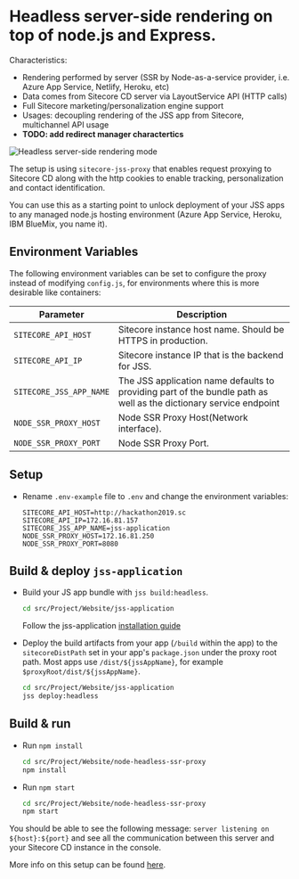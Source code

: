 # Headless server-side rendering on top of node.js and Express.

Characteristics:
- Rendering performed by server (SSR by Node-as-a-service provider, i.e. Azure App Service, Netlify, Heroku, etc)
- Data comes from Sitecore CD server via LayoutService API (HTTP calls)
- Full Sitecore marketing/personalization engine support
- Usages: decoupling rendering of the JSS app from Sitecore, multichannel API usage
- **TODO: add redirect manager charactertics**

![Headless server-side rendering mode](https://jss.sitecore.com/assets/img/mode-headless.svg)

The setup is using `sitecore-jss-proxy` that enables request proxying to Sitecore CD along with the http cookies to enable tracking, personalization and contact identification.

You can use this as a starting point to unlock deployment of your JSS apps to any managed node.js hosting environment (Azure App Service, Heroku, IBM BlueMix, you name it).

## Environment Variables

The following environment variables can be set to configure the proxy instead of modifying `config.js`, for environments where this is more desirable like containers:

| Parameter                              | Description                                                   |
| -------------------------------------- | ------------------------------------------------------------- |
| `SITECORE_API_HOST`                    | Sitecore instance host name. Should be HTTPS in production.   |
| `SITECORE_API_IP`                      | Sitecore instance IP that is the backend for JSS.             |
| `SITECORE_JSS_APP_NAME`                |  The JSS application name defaults to providing part of the bundle path as well as the dictionary service endpoint   |
| `NODE_SSR_PROXY_HOST`                  | Node SSR Proxy Host(Network interface).                       |
| `NODE_SSR_PROXY_PORT`                  | Node SSR Proxy Port.                                          |

## Setup

- Rename `.env-example` file to `.env` and change the environment variables:

    ```env
    SITECORE_API_HOST=http://hackathon2019.sc
    SITECORE_API_IP=172.16.81.157
    SITECORE_JSS_APP_NAME=jss-application
    NODE_SSR_PROXY_HOST=172.16.81.250
    NODE_SSR_PROXY_PORT=8080
    ```

## Build & deploy `jss-application`

- Build your JS app bundle with `jss build:headless`.

    ```bash
    cd src/Project/Website/jss-application
    ```
    Follow the jss-application [installation guide](../jss-application)


- Deploy the build artifacts from your app (`/build` within the app) to the `sitecoreDistPath` set in your app's `package.json` under the proxy root path. Most apps use `/dist/${jssAppName}`, for example `$proxyRoot/dist/${jssAppName}`.

    ```bash
    cd src/Project/Website/jss-application
    jss deploy:headless
    ```

## Build & run

- Run `npm install`

    ```bash
    cd src/Project/Website/node-headless-ssr-proxy
    npm install
    ```

- Run `npm start`

    ```bash
    cd src/Project/Website/node-headless-ssr-proxy
    npm start
    ```

You should be able to see the following message:
`server listening on ${host}:${port}` and see all the communication between this server and your Sitecore CD instance in the console.

More info on this setup can be found [here](https://jss.sitecore.net/#/application-modes?id=headless-server-side-rendering-mode).
